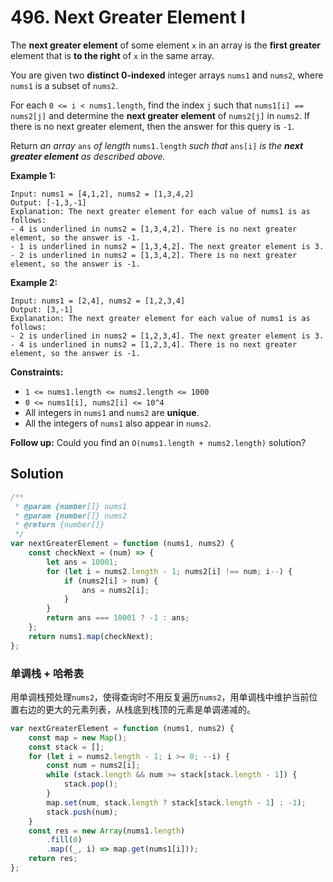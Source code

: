 # 496. Next Greater Element I

The **next greater element** of some element `x` in an array is the **first greater** element that is **to the right** of `x` in the same array.

You are given two **distinct 0-indexed** integer arrays `nums1` and `nums2`, where `nums1` is a subset of `nums2`.

For each `0 <= i < nums1.length`, find the index `j` such that `nums1[i] == nums2[j]` and determine the **next greater element** of `nums2[j]` in `nums2`. If there is no next greater element, then the answer for this query is `-1`.

Return _an array_ `ans` _of length_ `nums1.length` _such that_ `ans[i]` _is the **next greater element** as described above._

**Example 1:**

```
Input: nums1 = [4,1,2], nums2 = [1,3,4,2]
Output: [-1,3,-1]
Explanation: The next greater element for each value of nums1 is as follows:
- 4 is underlined in nums2 = [1,3,4,2]. There is no next greater element, so the answer is -1.
- 1 is underlined in nums2 = [1,3,4,2]. The next greater element is 3.
- 2 is underlined in nums2 = [1,3,4,2]. There is no next greater element, so the answer is -1.
```

**Example 2:**

```
Input: nums1 = [2,4], nums2 = [1,2,3,4]
Output: [3,-1]
Explanation: The next greater element for each value of nums1 is as follows:
- 2 is underlined in nums2 = [1,2,3,4]. The next greater element is 3.
- 4 is underlined in nums2 = [1,2,3,4]. There is no next greater element, so the answer is -1.
```

**Constraints:**

-   `1 <= nums1.length <= nums2.length <= 1000`
-   `0 <= nums1[i], nums2[i] <= 10^4`
-   All integers in `nums1` and `nums2` are **unique**.
-   All the integers of `nums1` also appear in `nums2`.

**Follow up:** Could you find an `O(nums1.length + nums2.length)` solution?

## Solution

```javascript
/**
 * @param {number[]} nums1
 * @param {number[]} nums2
 * @return {number[]}
 */
var nextGreaterElement = function (nums1, nums2) {
    const checkNext = (num) => {
        let ans = 10001;
        for (let i = nums2.length - 1; nums2[i] !== num; i--) {
            if (nums2[i] > num) {
                ans = nums2[i];
            }
        }
        return ans === 10001 ? -1 : ans;
    };
    return nums1.map(checkNext);
};
```

### 单调栈 + 哈希表

用单调栈预处理`nums2`，使得查询时不用反复遍历`nums2`，用单调栈中维护当前位置右边的更大的元素列表，从栈底到栈顶的元素是单调递减的。

```javascript
var nextGreaterElement = function (nums1, nums2) {
    const map = new Map();
    const stack = [];
    for (let i = nums2.length - 1; i >= 0; --i) {
        const num = nums2[i];
        while (stack.length && num >= stack[stack.length - 1]) {
            stack.pop();
        }
        map.set(num, stack.length ? stack[stack.length - 1] : -1);
        stack.push(num);
    }
    const res = new Array(nums1.length)
        .fill(0)
        .map((_, i) => map.get(nums1[i]));
    return res;
};
```
